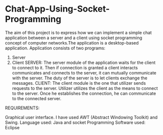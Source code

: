 # Chat-App-Using-Socket-Programming
The aim of this project is to express how we can implement a simple chat application between
a server and a client using socket programming concept of computer networks.The application
is a desktop-based application. Application consists of two programs:
1) Server
2) Client
SERVER:
The server module of the application waits for the client to connect to it. Then if connection is
granted a client interacts communicates and connects to the server, it can mutually
communicate with the server. The duty of the server is to let clients exchange the messages.
CLIENT:
The client module is the one that utilizer sends requests to the server. Utilizer utilizes the client
as the means to connect to the server. Once he establishes the connection, he can communicate
to the connected server.

REQUIREMENTS:

Graphical user interface.
I have used AWT (Abstract Windowing Toolkit) and Swing.
Language used:
Java and socket Programming
Software used:
Eclipse
